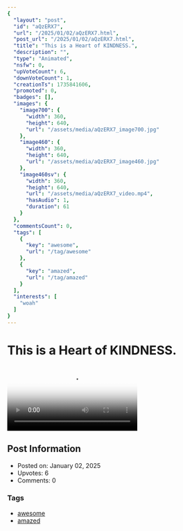```yaml
---
{
  "layout": "post",
  "id": "aQzERX7",
  "url": "/2025/01/02/aQzERX7.html",
  "post_url": "/2025/01/02/aQzERX7.html",
  "title": "This is a Heart of KINDNESS.",
  "description": "",
  "type": "Animated",
  "nsfw": 0,
  "upVoteCount": 6,
  "downVoteCount": 1,
  "creationTs": 1735841606,
  "promoted": 0,
  "badges": [],
  "images": {
    "image700": {
      "width": 360,
      "height": 640,
      "url": "/assets/media/aQzERX7_image700.jpg"
    },
    "image460": {
      "width": 360,
      "height": 640,
      "url": "/assets/media/aQzERX7_image460.jpg"
    },
    "image460sv": {
      "width": 360,
      "height": 640,
      "url": "/assets/media/aQzERX7_video.mp4",
      "hasAudio": 1,
      "duration": 61
    }
  },
  "commentsCount": 0,
  "tags": [
    {
      "key": "awesome",
      "url": "/tag/awesome"
    },
    {
      "key": "amazed",
      "url": "/tag/amazed"
    }
  ],
  "interests": [
    "woah"
  ]
}
---
```


# This is a Heart of KINDNESS.

<video controls playsinline loop poster="/assets/media/aQzERX7_image460.jpg">
  <source src="/assets/media/aQzERX7_video.mp4" type="video/mp4">
  Your browser does not support the video tag.
</video>

## Post Information

- Posted on: January 02, 2025
- Upvotes: 6
- Comments: 0

### Tags

- [awesome](/tag/awesome)
- [amazed](/tag/amazed)
